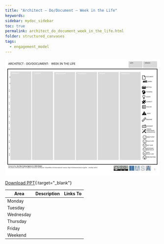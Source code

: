 ```yaml
---
title: "Architect – Do/Document – Week in the Life"
keywords: 
sidebar: mydoc_sidebar
toc: true
permalink: architect_do_document_week_in_the_life.html
folder: structured_canvases
tags: 
  - engagement_model
---
```



![image001](media/architect_do_document_week_in_the_life001.svg)

[Download PPT](media/ppt/architect_do_document_week_in_the_life.ppt){:target="_blank"}

| Area | Description | Links To |
| --- | --- | --- |
| Monday |   |   |
| Tuesday |   |   |
| Wednesday |   |   |
| Thursday |   |   |
| Friday |   |   |
| Weekend |   |   |


